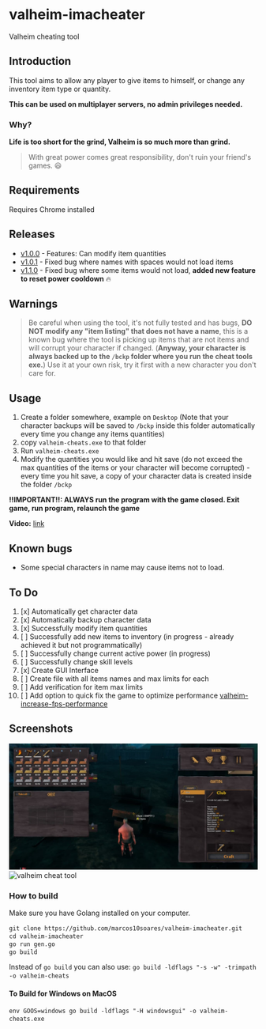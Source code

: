 # valheim-imacheater
Valheim cheating tool

## Introduction
This tool aims to allow any player to give items to himself, or change any inventory item type or quantity.

**This can be used on multiplayer servers, no admin privileges needed.**

### Why?
**Life is too short for the grind, Valheim is so much more than grind.**

> With great power comes great responsibility, don't ruin your friend's games. 😃

## Requirements
Requires Chrome installed

## Releases
- [v1.0.0](https://github.com/marcos10soares/valheim-imacheater/releases/tag/1.0.0) - Features: Can modify item quantities
- [v1.0.1](https://github.com/marcos10soares/valheim-imacheater/releases/tag/1.0.1) - Fixed bug where names with spaces would not load items
- [v1.1.0](https://github.com/marcos10soares/valheim-imacheater/releases/tag/1.1.0) - Fixed bug where some items would not load, **added new feature to reset power cooldown** 🔥

## Warnings
> Be careful when using the tool, it's not fully tested and has bugs, **DO NOT modify any "item listing" that does not have a name**, this is a known bug where the tool is picking up items that are not items and will corrupt your character if changed. (**Anyway, your character is always backed up to the `/bckp` folder where you run the cheat tools exe.**)
> Use it at your own risk, try it first with a new character you don't care for.

## Usage

1. Create a folder somewhere, example on `Desktop` (Note that your character backups will be saved to `/bckp` inside this folder automatically every time you change any items quantities)
2. copy `valheim-cheats.exe` to that folder
3. Run `valheim-cheats.exe` 
4. Modify the quantities you would like and hit save (do not exceed the max quantities of the items or your character will become corrupted) - every time you hit save, a copy of your character data is created inside the folder `/bckp`

**!!IMPORTANT!!: ALWAYS run the program with the game closed. Exit game, run program, relaunch the game**

**Video:** [link](http://recordit.co/YoYBGWod7G)

## Known bugs
- Some special characters in name may cause items not to load.

## To Do
1. [x] Automatically get character data
2. [x] Automatically backup character data
3. [x] Successfully modify item quantities
4. [ ] Successfully add new items to inventory  (in progress - already achieved it but not programmatically)
5. [ ] Successfully change current active power (in progress)
6. [ ] Successfully change skill levels
7. [x] Create GUI Interface
8. [ ] Create file with all items names and max limits for each
9. [ ] Add verification for item max limits
10. [ ] Add option to quick fix the game to optimize performance [valheim-increase-fps-performance](https://www.pcgamer.com/valheim-increase-fps-performance/)

## Screenshots

![modified item quantities](https://github.com/marcos10soares/valheim-imacheater/blob/main/readme-img/1.jpg?raw=true)
![valheim cheat tool](https://github.com/marcos10soares/valheim-imacheater/blob/main/readme-img/demo.gif?raw=true)


### How to build

Make sure you have Golang installed on your computer.

```
git clone https://github.com/marcos10soares/valheim-imacheater.git
cd valheim-imacheater
go run gen.go
go build
```

Instead of `go build` you can also use: `go build -ldflags "-s -w" -trimpath -o valheim-cheats`

#### To Build for Windows on MacOS
```
env GOOS=windows go build -ldflags "-H windowsgui" -o valheim-cheats.exe
```


